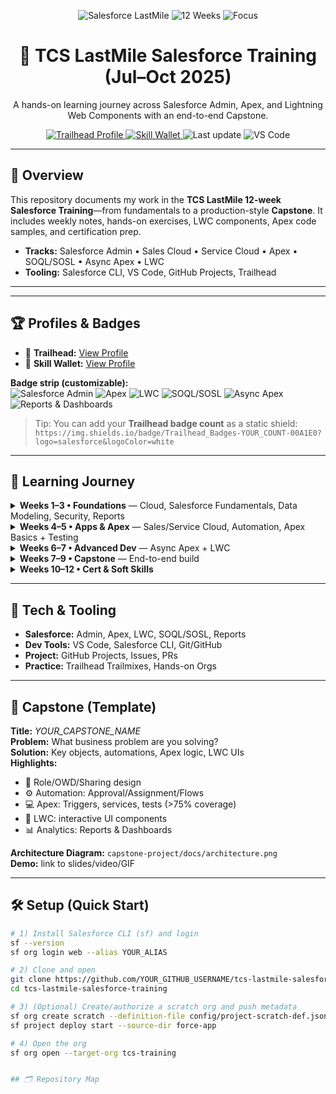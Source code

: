 <!-- Banner -->
<p align="center">
  <img src="https://img.shields.io/badge/Salesforce-LastMile%20Training-00A1E0?logo=salesforce&logoColor=white" alt="Salesforce LastMile">
  <img src="https://img.shields.io/badge/Duration-12%20Weeks-4CAF50" alt="12 Weeks">
  <img src="https://img.shields.io/badge/Focus-Admin%20|%20Apex%20|%20LWC-6A5ACD" alt="Focus">
</p>

<h1 align="center">🚀 TCS LastMile Salesforce Training (Jul–Oct 2025)</h1>
<p align="center">A hands-on learning journey across Salesforce Admin, Apex, and Lightning Web Components with an end-to-end Capstone.</p>

<p align="center">
  <!-- Profile buttons -->
  <a href="YOUR_TRAILHEAD_PROFILE_LINK" target="_blank">
    <img src="https://img.shields.io/badge/Trailhead-View%20Profile-00A1E0?logo=salesforce&logoColor=white" alt="Trailhead Profile">
  </a>
  <a href="YOUR_SKILL_WALLET_PROFILE_LINK" target="_blank">
    <img src="https://img.shields.io/badge/Skill%20Wallet-View%20Profile-111827" alt="Skill Wallet">
  </a>
  <!-- Repo stats -->
  <img src="https://img.shields.io/github/last-commit/YOUR_GITHUB_USERNAME/tcs-lastmile-salesforce-training?label=Last%20update" alt="Last update">
  <img src="https://img.shields.io/badge/Made%20with-VS%20Code-007ACC?logo=visualstudiocode&logoColor=white" alt="VS Code">
</p>

---

## 📌 Overview
This repository documents my work in the **TCS LastMile 12-week Salesforce Training**—from fundamentals to a production-style **Capstone**. It includes weekly notes, hands-on exercises, LWC components, Apex code samples, and certification prep.

- **Tracks:** Salesforce Admin • Sales Cloud • Service Cloud • Apex • SOQL/SOSL • Async Apex • LWC  
- **Tooling:** Salesforce CLI, VS Code, GitHub Projects, Trailhead

---



---

## 🏆 Profiles & Badges
- 👤 **Trailhead:** [View Profile](YOUR_TRAILHEAD_PROFILE_LINK)  
- 🪪 **Skill Wallet:** [View Profile](YOUR_SKILL_WALLET_PROFILE_LINK)

**Badge strip (customizable):**  
![Salesforce Admin](https://img.shields.io/badge/Admin-Progress-00A1E0?logo=salesforce&logoColor=white)
![Apex](https://img.shields.io/badge/Apex-Hands%20On-0A84FF)
![LWC](https://img.shields.io/badge/LWC-Components-6A5ACD)
![SOQL/SOSL](https://img.shields.io/badge/SOQL%2FSOSL-Queries-10B981)
![Async Apex](https://img.shields.io/badge/Async-Future%20%7C%20Batch%20%7C%20Queueable-22C55E)
![Reports & Dashboards](https://img.shields.io/badge/Analytics-Reports%20%26%20Dashboards-F59E0B)

> Tip: You can add your **Trailhead badge count** as a static shield:  
> `https://img.shields.io/badge/Trailhead_Badges-YOUR_COUNT-00A1E0?logo=salesforce&logoColor=white`

---

## 🧭 Learning Journey
<details>
<summary><b>Weeks 1–3 • Foundations</b> — Cloud, Salesforce Fundamentals, Data Modeling, Security, Reports</summary>

- Org setup, editions, architecture, AppExchange  
- Standard vs Custom Objects, relationships, formulas, rollups  
- User/Roles/Profiles/OWD/Sharing rules  
- Reports, Dashboards, Dynamic Dashboards  
</details>

<details>
<summary><b>Weeks 4–5 • Apps & Apex</b> — Sales/Service Cloud, Automation, Apex Basics + Testing</summary>

- Leads, Campaigns, Case Management, Web-to-Lead/Case  
- Validation, Approval Process, Assignment, Escalation  
- Apex: variables, control flow, DML, SOQL/SOSL, triggers, exceptions, tests  
</details>

<details>
<summary><b>Weeks 6–7 • Advanced Dev</b> — Async Apex + LWC</summary>

- Future, Queueable, Batch, Schedulable  
- LWC: setup, folder structure, events, styling, data access  
</details>

<details>
<summary><b>Weeks 7–9 • Capstone</b> — End-to-end build</summary>

- Full implementation across Sales + Service + LWC  
- Security model, automation, analytics, deployment  
</details>

<details>
<summary><b>Weeks 10–12 • Cert & Soft Skills</b></summary>

- Salesforce Admin + Platform Developer I prep  
- Resume, mock interviews, presentations  
</details>

---

## 🧪 Tech & Tooling
- **Salesforce:** Admin, Apex, LWC, SOQL/SOSL, Reports  
- **Dev Tools:** VS Code, Salesforce CLI, Git/GitHub  
- **Project:** GitHub Projects, Issues, PRs  
- **Practice:** Trailhead Trailmixes, Hands-on Orgs

---

## 🧩 Capstone (Template)
**Title:** _YOUR_CAPSTONE_NAME_  
**Problem:** What business problem are you solving?  
**Solution:** Key objects, automations, Apex logic, LWC UIs  
**Highlights:**
- 🔐 Role/OWD/Sharing design
- ⚙️ Automation: Approval/Assignment/Flows
- 💻 Apex: Triggers, services, tests (>75% coverage)
- 🧩 LWC: interactive UI components
- 📊 Analytics: Reports & Dashboards

**Architecture Diagram:** `capstone-project/docs/architecture.png`  
**Demo:** link to slides/video/GIF

---

## 🛠️ Setup (Quick Start)
```bash
# 1) Install Salesforce CLI (sf) and login
sf --version
sf org login web --alias YOUR_ALIAS

# 2) Clone and open
git clone https://github.com/YOUR_GITHUB_USERNAME/tcs-lastmile-salesforce-training.git
cd tcs-lastmile-salesforce-training

# 3) (Optional) Create/authorize a scratch org and push metadata
sf org create scratch --definition-file config/project-scratch-def.json --alias tcs-training --duration-days 7
sf project deploy start --source-dir force-app

# 4) Open the org
sf org open --target-org tcs-training


## 🗂️ Repository Map
